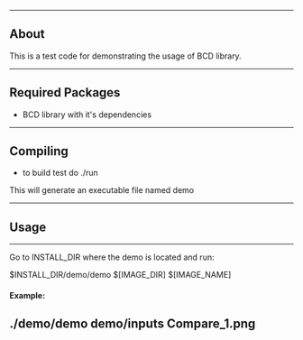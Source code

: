 ______
## About

This is a test code for demonstrating the usage of BCD library.

______
## Required Packages

- BCD library with it's dependencies 
______
## Compiling

- to build test do ./run

This will generate an executable file named demo

______
## Usage
---------------
Go to INSTALL_DIR where the demo is located and run:

$INSTALL_DIR/demo/demo $[IMAGE_DIR] $[IMAGE_NAME]

#### Example:

\./demo/demo demo/inputs Compare_1.png
---------------


